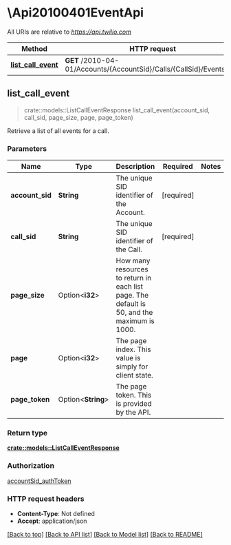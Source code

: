 # \Api20100401EventApi

All URIs are relative to *https://api.twilio.com*

Method | HTTP request | Description
------------- | ------------- | -------------
[**list_call_event**](Api20100401EventApi.md#list_call_event) | **GET** /2010-04-01/Accounts/{AccountSid}/Calls/{CallSid}/Events.json | 



## list_call_event

> crate::models::ListCallEventResponse list_call_event(account_sid, call_sid, page_size, page, page_token)


Retrieve a list of all events for a call.

### Parameters


Name | Type | Description  | Required | Notes
------------- | ------------- | ------------- | ------------- | -------------
**account_sid** | **String** | The unique SID identifier of the Account. | [required] |
**call_sid** | **String** | The unique SID identifier of the Call. | [required] |
**page_size** | Option<**i32**> | How many resources to return in each list page. The default is 50, and the maximum is 1000. |  |
**page** | Option<**i32**> | The page index. This value is simply for client state. |  |
**page_token** | Option<**String**> | The page token. This is provided by the API. |  |

### Return type

[**crate::models::ListCallEventResponse**](ListCallEventResponse.md)

### Authorization

[accountSid_authToken](../README.md#accountSid_authToken)

### HTTP request headers

- **Content-Type**: Not defined
- **Accept**: application/json

[[Back to top]](#) [[Back to API list]](../README.md#documentation-for-api-endpoints) [[Back to Model list]](../README.md#documentation-for-models) [[Back to README]](../README.md)

